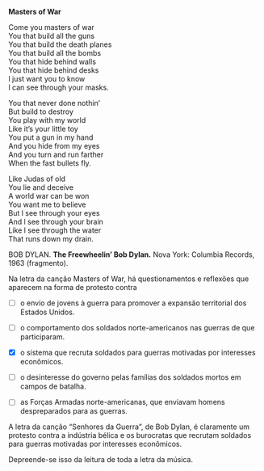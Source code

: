 

**Masters of War**

Come you masters of war\
You that build all the guns\
You that build the death planes\
You that build all the bombs\
You that hide behind walls\
You that hide behind desks\
l just want you to know\
l can see through your masks.

You that never done nothin’\
But build to destroy\
You play with my world\
Like it’s your little toy\
You put a gun in my hand\
And you hide from my eyes\
And you turn and run farther\
When the fast bullets fly.

Like Judas of old\
You lie and deceive\
A world war can be won\
You want me to believe\
But l see through your eyes\
And l see through your brain\
Like l see through the water\
That runs down my drain.

BOB DYLAN. **The Freewheelin’ Bob Dylan.** Nova York: Columbia Records, 1963 (fragmento).

Na letra da canção Masters of War, há questionamentos e reflexões que aparecem na forma de protesto contra



- [ ] o envio de jovens à guerra para promover a expansão territorial dos Estados Unidos.
- [ ] o comportamento dos soldados norte-americanos nas guerras de que participaram.
- [x] o sistema que recruta soldados para guerras motivadas por interesses econômicos.
- [ ] o desinteresse do governo pelas famílias dos soldados mortos em campos de batalha.
- [ ] as Forças Armadas norte-americanas, que enviavam homens despreparados para as guerras.


A letra da canção “Senhores da Guerra”, de Bob Dylan, é claramente um protesto contra a indústria bélica e os burocratas que recrutam soldados para guerras motivadas por interesses econômicos.

Depreende-se isso da leitura de toda a letra da música.

        